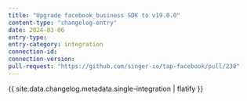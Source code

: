 ```yaml
---
title: "Upgrade facebook_business SDK to v19.0.0"
content-type: "changelog-entry"
date: 2024-03-06
entry-type: 
entry-category: integration
connection-id: 
connection-version: 
pull-request: "https://github.com/singer-io/tap-facebook/pull/238"
---
```

{{ site.data.changelog.metadata.single-integration | flatify }}